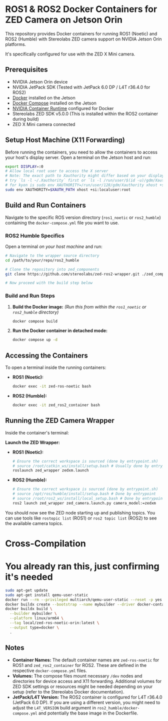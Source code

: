 # ROS1 & ROS2 Docker Containers for ZED Camera on Jetson Orin

This repository provides Docker containers for running ROS1 (Noetic) and ROS2 (Humble) with Stereolabs ZED camera support on NVIDIA Jetson Orin platforms.

It's specifically configured for use with the ZED X Mini camera.

## Prerequisites

* NVIDIA Jetson Orin device
* NVIDIA JetPack SDK (Tested with JetPack 6.0 DP / L4T r36.4.0 for ROS2)
* [Docker](https://docs.docker.com/engine/install/) installed on the Jetson
* [Docker Compose](https://docs.docker.com/compose/install/) installed on the Jetson
* [NVIDIA Container Runtime](https://docs.nvidia.com/datacenter/cloud-native/container-toolkit/latest/install-guide.html) configured for Docker
* Stereolabs ZED SDK v5.0.0 (This is installed within the ROS2 container during build)
* ZED X Mini camera connected

## Setup Host Machine (X11 Forwarding)

Before running the containers, you need to allow the containers to access your host's display server. Open a terminal on the Jetson host and run:

```bash
export DISPLAY=:0
# Allow local root user to access the X server
# Note: The exact path to Xauthority might differ based on your display manager (GDM, LightDM, etc.)
# try `ls -l ~/.Xauthority` first or `ls -l /run/user/$(id -u)/gdm/Xauthority`to obtain XAUTH_PATH.
# for kyon is sudo env XAUTHORITY=/run/user/128/gdm/Xauthority xhost +si:localuser:root
sudo env XAUTHORITY=$XAUTH_PATH xhost +si:localuser:root
```

## Build and Run Containers

Navigate to the specific ROS version directory (`ros1_noetic` or `ros2_humble`) containing the `docker-compose.yml` file you want to use.

### ROS2 Humble Specifics
 
Open a terminal *on your host machine* and run:

```bash
# Navigate to the wrapper source directory
cd /path/to/your/repo/ros2_humble

# Clone the repository into zed_components
git clone https://github.com/stereolabs/zed-ros2-wrapper.git ./zed_components

# Now proceed with the build step below
```

### Build and Run Steps

1.  **Build the Docker image:**
    *(Run this from within the `ros1_noetic` or `ros2_humble` directory)*
    ```bash
    docker compose build
    ```
2.  **Run the Docker container in detached mode:**
    ```bash
    docker compose up -d
    ```

## Accessing the Containers

To open a terminal inside the running containers:

* **ROS1 (Noetic):**
    ```bash
    docker exec -it zed-ros-noetic bash
    ```
* **ROS2 (Humble):**
    ```bash
    docker exec -it zed_ros2_container bash
    ```

## Running the ZED Camera Wrapper

Inside the container's terminal:

**Launch the ZED Wrapper:**

 * **ROS1 (Noetic):**
   ```bash
   # Ensure the correct workspace is sourced (done by entrypoint.sh)
   # source /root/catkin_ws/install/setup.bash # Usually done by entrypoint
   roslaunch zed_wrapper zedxm.launch
    ```

 * **ROS2 (Humble):**
   ```bash
   # Ensure the correct workspace is sourced (done by entrypoint.sh)
   # source /opt/ros/humble/install/setup.bash # Done by entrypoint
   # source /root/ros2_ws/install/local_setup.bash # Done by entrypoint
   ros2 launch zed_wrapper zed_camera.launch.py camera_model:=zedxm
   ```

You should now see the ZED node starting up and publishing topics. You can use tools like `rostopic list` (ROS1) or `ros2 topic list` (ROS2) to see the available camera topics.
# Cross-Compilation

# You already ran this, just confirming it's needed
```bash
sudo apt-get update
sudo apt-get install qemu-user-static
docker run --rm --privileged multiarch/qemu-user-static --reset -p yes
docker buildx create --bootstrap --name mybuilder --driver docker-container --use
docker buildx build \
  --builder mybuilder \
  --platform linux/arm64 \
  --tag local/zed-ros-noetic-orin:latest \
  --output type=docker \
  .
```
## Notes

* **Container Names:** The default container names are `zed-ros-noetic` for ROS1 and `zed_ros2_container` for ROS2. These are defined in the respective `docker-compose.yml` files.
* **Volumes:** The compose files mount necessary `/dev` nodes and directories for device access and X11 forwarding. Additional volumes for ZED SDK settings or resources might be needed depending on your setup (refer to the Stereolabs Docker documentation).
* **JetPack/L4T Version:** The ROS2 container is configured for L4T r36.4.0 (JetPack 6.0 DP). If you are using a different version, you might need to adjust the `L4T_VERSION` build argument in `ros2_humble/docker-compose.yml` and potentially the base image in the Dockerfile.
